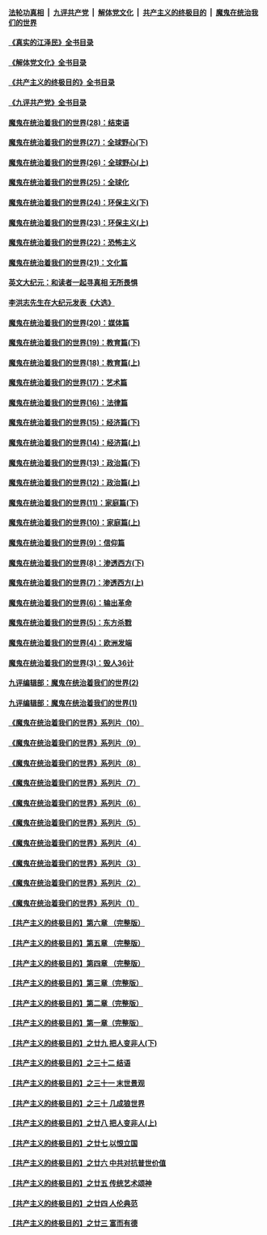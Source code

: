 ####  [法轮功真相](../../../../basic/blob/master/README.md?t=09010831) &nbsp;|&nbsp; [九评共产党](../../../../9ping.md/blob/master/README.md?t=09010831) &nbsp;|&nbsp; [解体党文化](../../../../jtdwh.md/blob/master/README.md?t=09010831)  &nbsp;|&nbsp; [共产主义的终极目的](../../../../gczydzjmd.md/blob/master/README.md?t=09010831) &nbsp;|&nbsp; [魔鬼在统治我们的世界](../../../../mgztzwmdsj.md/blob/master/README.md?t=09010831) 

#### [《真实的江泽民》全书目录](../pages/nsc422/n13721399.md?t=09010831) 

#### [《解体党文化》全书目录](../pages/nsc422/n13721157.md?t=09010831) 

#### [《共产主义的终极目的》全书目录](../pages/nsc422/n13721048.md?t=09010831) 

#### [《九评共产党》全书目录](../pages/nsc422/n13708085.md?t=09010831) 

#### [魔鬼在统治着我们的世界(28)：结束语](../pages/nsc422/n10936246.md?t=09010831) 

#### [魔鬼在统治着我们的世界(27)：全球野心(下)](../pages/nsc422/n10928319.md?t=09010831) 

#### [魔鬼在统治着我们的世界(26)：全球野心(上)](../pages/nsc422/n10900318.md?t=09010831) 

#### [魔鬼在统治着我们的世界(25)：全球化](../pages/nsc422/n10788205.md?t=09010831) 

#### [魔鬼在统治着我们的世界(24)：环保主义(下)](../pages/nsc422/n10695307.md?t=09010831) 

#### [魔鬼在统治着我们的世界(23)：环保主义(上)](../pages/nsc422/n10688613.md?t=09010831) 

#### [魔鬼在统治着我们的世界(22)：恐怖主义](../pages/nsc422/n10614727.md?t=09010831) 

#### [魔鬼在统治着我们的世界(21)：文化篇](../pages/nsc422/n10597706.md?t=09010831) 

#### [英文大纪元：和读者一起寻真相 无所畏惧](../pages/nsc422/n12542027.md?t=09010831) 

#### [李洪志先生在大纪元发表《大选》](../pages/nsc422/n12534746.md?t=09010831) 

#### [魔鬼在统治着我们的世界(20)：媒体篇](../pages/nsc422/n10586579.md?t=09010831) 

#### [魔鬼在统治着我们的世界(19)：教育篇(下)](../pages/nsc422/n10564808.md?t=09010831) 

#### [魔鬼在统治着我们的世界(18)：教育篇(上)](../pages/nsc422/n10526970.md?t=09010831) 

#### [魔鬼在统治着我们的世界(17)：艺术篇](../pages/nsc422/n10499093.md?t=09010831) 

#### [魔鬼在统治着我们的世界(16)：法律篇](../pages/nsc422/n10485969.md?t=09010831) 

#### [魔鬼在统治着我们的世界(15)：经济篇(下)](../pages/nsc422/n10469975.md?t=09010831) 

#### [魔鬼在统治着我们的世界(14)：经济篇(上)](../pages/nsc422/n10457370.md?t=09010831) 

#### [魔鬼在统治着我们的世界(13)：政治篇(下)](../pages/nsc422/n10448270.md?t=09010831) 

#### [魔鬼在统治着我们的世界(12)：政治篇(上)](../pages/nsc422/n10444576.md?t=09010831) 

#### [魔鬼在统治着我们的世界(11)：家庭篇(下)](../pages/nsc422/n10440961.md?t=09010831) 

#### [魔鬼在统治着我们的世界(10)：家庭篇(上)](../pages/nsc422/n10435448.md?t=09010831) 

#### [魔鬼在统治着我们的世界(9)：信仰篇](../pages/nsc422/n10432159.md?t=09010831) 

#### [魔鬼在统治着我们的世界(8)：渗透西方(下)](../pages/nsc422/n10429603.md?t=09010831) 

#### [魔鬼在统治着我们的世界(7)：渗透西方(上)](../pages/nsc422/n10426013.md?t=09010831) 

#### [魔鬼在统治着我们的世界(6)：输出革命](../pages/nsc422/n10421536.md?t=09010831) 

#### [魔鬼在统治着我们的世界(5)：东方杀戮](../pages/nsc422/n10417707.md?t=09010831) 

#### [魔鬼在统治着我们的世界(4)：欧洲发端](../pages/nsc422/n10414890.md?t=09010831) 

#### [魔鬼在统治着我们的世界(3)：毁人36计](../pages/nsc422/n10411583.md?t=09010831) 

#### [九评编辑部：魔鬼在统治着我们的世界(2)](../pages/nsc422/n10410036.md?t=09010831) 

#### [九评编辑部：魔鬼在统治着我们的世界(1)](../pages/nsc422/n10406825.md?t=09010831) 

#### [《魔鬼在统治着我们的世界》系列片（10）](../pages/nsc422/n12292670.md?t=09010831) 

#### [《魔鬼在统治着我们的世界》系列片（9）](../pages/nsc422/n12290859.md?t=09010831) 

#### [《魔鬼在统治着我们的世界》系列片（8）](../pages/nsc422/n12287445.md?t=09010831) 

#### [《魔鬼在统治着我们的世界》系列片（7）](../pages/nsc422/n12283425.md?t=09010831) 

#### [《魔鬼在统治着我们的世界》系列片（6）](../pages/nsc422/n12282314.md?t=09010831) 

#### [《魔鬼在统治着我们的世界》系列片（5）](../pages/nsc422/n12281419.md?t=09010831) 

#### [《魔鬼在统治着我们的世界》系列片（4）](../pages/nsc422/n12274024.md?t=09010831) 

#### [《魔鬼在统治着我们的世界》系列片（3）](../pages/nsc422/n12271322.md?t=09010831) 

#### [《魔鬼在统治着我们的世界》系列片（2）](../pages/nsc422/n12269049.md?t=09010831) 

#### [《魔鬼在统治着我们的世界》系列片（1）](../pages/nsc422/n12267575.md?t=09010831) 

#### [【共产主义的终极目的】第六章 （完整版）](../pages/nsc422/n11428913.md?t=09010831) 

#### [【共产主义的终极目的】第五章 （完整版）](../pages/nsc422/n11428912.md?t=09010831) 

#### [【共产主义的终极目的】第四章 （完整版）](../pages/nsc422/n11428907.md?t=09010831) 

#### [【共产主义的终极目的】第三章（完整版）](../pages/nsc422/n11428848.md?t=09010831) 

#### [【共产主义的终极目的】第二章（完整版）](../pages/nsc422/n11428831.md?t=09010831) 

#### [【共产主义的终极目的】第一章（完整版）](../pages/nsc422/n11417651.md?t=09010831) 

#### [【共产主义的终极目的】之廿九 把人变非人(下)](../pages/nsc422/n11344140.md?t=09010831) 

#### [【共产主义的终极目的】之三十二 结语](../pages/nsc422/n11360535.md?t=09010831) 

#### [【共产主义的终极目的】之三十一 末世景观](../pages/nsc422/n11351129.md?t=09010831) 

#### [【共产主义的终极目的】之三十 几成狼世界](../pages/nsc422/n11348280.md?t=09010831) 

#### [【共产主义的终极目的】之廿八 把人变非人(上)](../pages/nsc422/n11340492.md?t=09010831) 

#### [【共产主义的终极目的】之廿七 以恨立国](../pages/nsc422/n11336944.md?t=09010831) 

#### [【共产主义的终极目的】之廿六 中共对抗普世价值](../pages/nsc422/n11324785.md?t=09010831) 

#### [【共产主义的终极目的】之廿五 传统艺术颂神](../pages/nsc422/n11296396.md?t=09010831) 

#### [【共产主义的终极目的】之廿四 人伦典范](../pages/nsc422/n11296397.md?t=09010831) 

#### [【共产主义的终极目的】之廿三 富而有德](../pages/nsc422/n11283598.md?t=09010831) 

